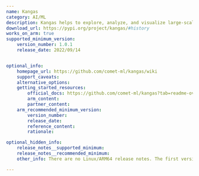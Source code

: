 ```yaml
---
name: Kangas
category: AI/ML
description: Kangas helps to explore, analyze, and visualize large-scale multimedia data. It provides Python API for logging large tables of data, and an intuitive visual interface for performing complex queries against your dataset.
download_url: https://pypi.org/project/kangas/#history
works_on_arm: true
supported_minimum_version:
    version_number: 1.0.1
    release_date: 2022/09/14


optional_info:
    homepage_url: https://github.com/comet-ml/kangas/wiki
    support_caveats:
    alternative_options:
    getting_started_resources:
        official_docs: https://github.com/comet-ml/kangas?tab=readme-ov-file#getting-started
        arm_content:
        partner_content:
    arm_recommended_minimum_version:
        version_number:
        release_date:
        reference_content:
        rationale:

optional_hidden_info:
    release_notes__supported_minimum:
    release_notes__recommended_minimum:
    other_info: There are no Linux/ARM64 release notes. The first version on Pypi can be installed on the Neoverse N1 via pip.

---
```

